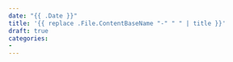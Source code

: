 ```yaml
---
date: "{{ .Date }}"
title: '{{ replace .File.ContentBaseName "-" " " | title }}'
draft: true
categories:
-
---
```

